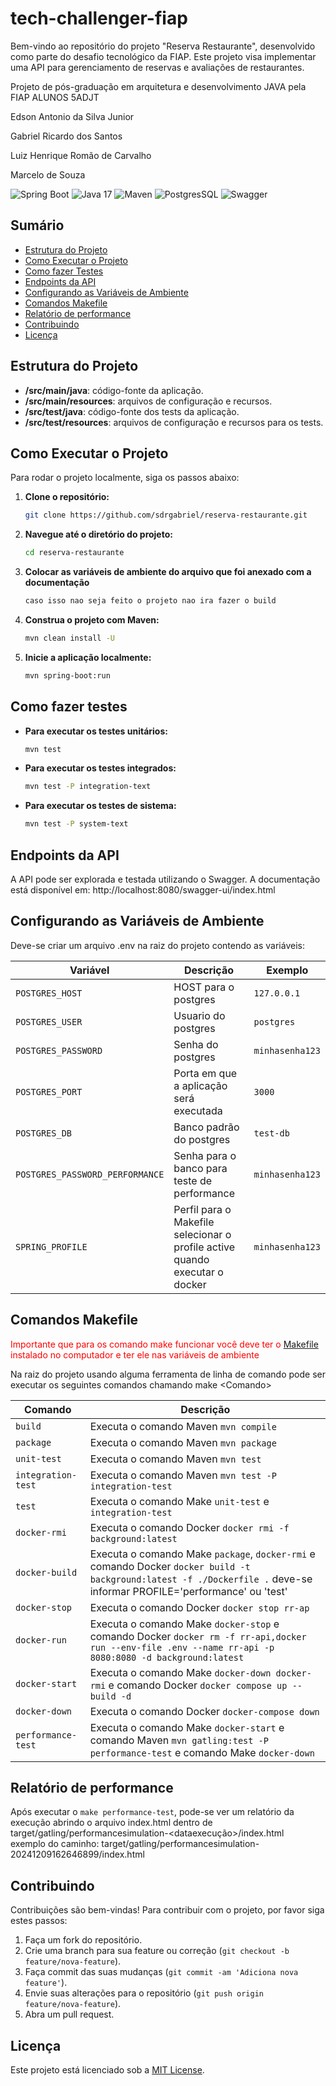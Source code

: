 # tech-challenger-fiap

Bem-vindo ao repositório do projeto "Reserva Restaurante", desenvolvido como parte do desafio tecnológico da FIAP. Este projeto visa implementar uma API para gerenciamento de reservas e avaliações de restaurantes.

Projeto de pós-graduação em arquitetura e desenvolvimento JAVA pela FIAP
ALUNOS 5ADJT

<p>Edson Antonio da Silva Junior</p>
<p>Gabriel Ricardo dos Santos</p>
<p>Luiz Henrique Romão de Carvalho</p>
<p>Marcelo de Souza</p>

![Spring Boot](https://img.shields.io/badge/Spring%20Boot-3.3.5-brightgreen?style=flat&logo=spring&logoColor=white)
![Java 17](https://img.shields.io/badge/Java-17-blue?style=flat&logo=java&logoColor=white)
![Maven](https://img.shields.io/badge/Maven-3.3.2-orange?style=flat&logo=apachemaven&logoColor=white)
![PostgresSQL](https://img.shields.io/badge/PostgresSQL-17.1-blue?style=flat&logo=postgresql&logoColor=white)
![Swagger](https://img.shields.io/badge/Swagger-3.0-brightgreen?style=flat&logo=swagger&logoColor=white)

## Sumário

- [Estrutura do Projeto](#estrutura-do-projeto)
- [Como Executar o Projeto](#como-executar-o-projeto)
- [Como fazer Testes](#como-fazer-testes)
- [Endpoints da API](#endpoints-da-api)
- [Configurando as Variáveis de Ambiente](#configurando-as-variáveis-de-ambiente)
- [Comandos Makefile](#comandos-makefile)
- [Relatório de performance](#relatório-de-performance)
- [Contribuindo](#contribuindo)
- [Licença](#licença)

## Estrutura do Projeto

- **/src/main/java**: código-fonte da aplicação.
- **/src/main/resources**: arquivos de configuração e recursos.
- **/src/test/java**: código-fonte dos tests da aplicação.
- **/src/test/resources**: arquivos de configuração e recursos para os tests.

## Como Executar o Projeto

Para rodar o projeto localmente, siga os passos abaixo:

1. **Clone o repositório:**

    ```bash
    git clone https://github.com/sdrgabriel/reserva-restaurante.git
    ```

2. **Navegue até o diretório do projeto:**

    ```bash
    cd reserva-restaurante
    ```

3. **Colocar as variáveis de ambiente do arquivo que foi anexado com a documentação**
   ```bash
   caso isso nao seja feito o projeto nao ira fazer o build
    ```
4. **Construa o projeto com Maven:**

    ```bash
    mvn clean install -U
    ```

5. **Inicie a aplicação localmente:**

    ```bash
    mvn spring-boot:run
    ```
   
## Como fazer testes

- **Para executar os testes unitários:**

   ```bash
   mvn test
   ```

- **Para executar os testes integrados:**

   ```bash
   mvn test -P integration-text
   ```

- **Para executar os testes de sistema:**

   ```bash
   mvn test -P system-text
   ```
  
## Endpoints da API

A API pode ser explorada e testada utilizando o Swagger. A documentação está disponível em:
http://localhost:8080/swagger-ui/index.html

## Configurando as Variáveis de Ambiente

Deve-se criar um arquivo .env na raiz do projeto contendo as variáveis:

| Variável                        | Descrição                                                                     | Exemplo         | 
|---------------------------------|-------------------------------------------------------------------------------|-----------------| 
| `POSTGRES_HOST`                 | HOST para o postgres                                                          | `127.0.0.1`     |
| `POSTGRES_USER`                 | Usuario do postgres                                                           | `postgres`      |
| `POSTGRES_PASSWORD`             | Senha do postgres                                                             | `minhasenha123` | 
| `POSTGRES_PORT`                 | Porta em que a aplicação será executada                                       | `3000`          | 
| `POSTGRES_DB`                   | Banco padrão do postgres                                                      | `test-db`       |
| `POSTGRES_PASSWORD_PERFORMANCE` | Senha para o banco para teste de performance                                  | `minhasenha123` |
| `SPRING_PROFILE`                | Perfil para o Makefile selecionar o profile active quando executar o docker   | `minhasenha123` |

## Comandos Makefile

<span style="color:red">Importante que para os comando make funcionar você deve ter o [Makefile](https://www.gnu.org/software/make/) instalado no computador e ter ele nas variáveis de ambiente</span>

Na raiz do projeto usando alguma ferramenta de linha de comando pode ser executar os seguintes comandos chamando make \<Comando>

| Comando            | Descrição                                                                                                                                                               |
|--------------------|-------------------------------------------------------------------------------------------------------------------------------------------------------------------------|
| `build`            | Executa o comando Maven `mvn compile`                                                                                                                                   |
| `package`          | Executa o comando Maven `mvn package`                                                                                                                                   |
| `unit-test`        | Executa o comando Maven `mvn test`                                                                                                                                      |
| `integration-test` | Executa o comando Maven `mvn test -P integration-test`                                                                                                                  |
| `test`             | Executa o comando Make `unit-test` e `integration-test`                                                                                                                 |
| `docker-rmi`       | Executa o comando Docker `docker rmi -f background:latest`                                                                                                              |
| `docker-build`     | Executa o comando Make `package`, `docker-rmi` e comando Docker `docker build -t background:latest -f ./Dockerfile .` deve-se informar  PROFILE='performance' ou 'test' |
| `docker-stop`      | Executa o comando Docker `docker stop rr-ap`                                                                                                                            |
| `docker-run`       | Executa o comando Make `docker-stop` e comando Docker `docker rm -f rr-api,docker run --env-file .env --name rr-api -p 8080:8080 -d background:latest`                  |
| `docker-start`     | Executa o comando Make `docker-down docker-rmi` e comando Docker `docker compose up --build -d`                                                                         |
| `docker-down`      | Executa o comando Docker `docker-compose down`                                                                                                                          |
| `performance-test` | Executa o comando Make `docker-start` e comando Maven `mvn gatling:test -P performance-test` e comando Make `docker-down`                                               |

## Relatório de performance

Após executar o `make performance-test`, pode-se ver um relatório da execução abrindo o arquivo index.html dentro de target/gatling/performancesimulation-\<dataexecução>/index.html \
exemplo do caminho: target/gatling/performancesimulation-20241209162646899/index.html

## Contribuindo

Contribuições são bem-vindas! Para contribuir com o projeto, por favor siga estes passos:

1. Faça um fork do repositório.
2. Crie uma branch para sua feature ou correção (`git checkout -b feature/nova-feature`).
3. Faça commit das suas mudanças (`git commit -am 'Adiciona nova feature'`).
4. Envie suas alterações para o repositório (`git push origin feature/nova-feature`).
5. Abra um pull request.

## Licença

Este projeto está licenciado sob a [MIT License](LICENSE).